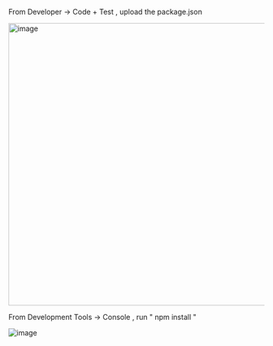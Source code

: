 From Developer -> Code + Test , upload the package.json

<img width="555" alt="image" src="https://github.com/debjena9/translate_azure_function/assets/124640063/81358a33-d2a7-4563-ab65-59ae41b5c11c">

From Development Tools -> Console , run " npm install "

![image](https://github.com/debjena9/translate_azure_function/assets/124640063/566fbb0a-fce1-4aaf-bbaf-771122be7e3c)

